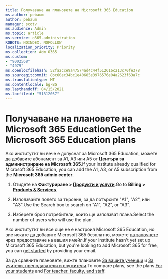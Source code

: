 ```yaml
---
title: Получаване на плановете на Microsoft 365 Education
ms.author: pebaum
author: pebaum
manager: scotv
ms.audience: Admin
ms.topic: article
ms.service: o365-administration
ROBOTS: NOINDEX, NOFOLLOW
localization_priority: Priority
ms.collection: Adm_O365
ms.custom:
- "9002568"
- "4979"
ms.openlocfilehash: 52fa2cce9a47574ad4c44f512616c213c70fe378
ms.sourcegitcommit: 8bc60ec34bc1e40685e3976576e04a2623f63a7c
ms.translationtype: MT
ms.contentlocale: bg-BG
ms.lasthandoff: 04/15/2021
ms.locfileid: "51812057"
---
```

# <a name="get-the-microsoft-365-education-plans"></a><span data-ttu-id="046a8-102">Получаване на плановете на Microsoft 365 Education</span><span class="sxs-lookup"><span data-stu-id="046a8-102">Get the Microsoft 365 Education plans</span></span>

<span data-ttu-id="046a8-103">Ако институтът ви вече е допуснат за Microsoft 365 Education, можете да добавите абонамент за А1, A3 или A5 от **Центъра за администриране на Microsoft 365**.</span><span class="sxs-lookup"><span data-stu-id="046a8-103">If your institute already qualified for Microsoft 365 Education, you can add the A1, A3, or A5 subscription from the **Microsoft 365 admin center**.</span></span> 

1. <span data-ttu-id="046a8-104">Отидете на **Фактуриране > [Продукти и услуги](https://go.microsoft.com/fwlink/p/?linkid=868433)**.</span><span class="sxs-lookup"><span data-stu-id="046a8-104">Go to **Billing > [Products & Services](https://go.microsoft.com/fwlink/p/?linkid=868433)**.</span></span>

2. <span data-ttu-id="046a8-105">Използвайте полето за търсене, за да потърсите "A1", "A2", или "A3".</span><span class="sxs-lookup"><span data-stu-id="046a8-105">Use the Search box to search on "A1", "A2", or "A3".</span></span>

3. <span data-ttu-id="046a8-106">Изберете броя потребители, които ще използват плана.</span><span class="sxs-lookup"><span data-stu-id="046a8-106">Select the number of users who will use the plan.</span></span>

<span data-ttu-id="046a8-107">Ако институтът ви все още не е настроил Microsoft 365 Education, но вие искате да добавите Microsoft 365 безплатно, можете [да започнете](https://www.microsoft.com/education/products/office) чрез предоставяне на вашия имейл.</span><span class="sxs-lookup"><span data-stu-id="046a8-107">If your institute hasn't yet set up Microsoft 365 Education, but you're looking to add Microsoft 365 for free, you can [get started](https://www.microsoft.com/education/products/office) by providing your email.</span></span>

 <span data-ttu-id="046a8-108">За да сравните плановете, вижте плановете [За вашите ученици](https://www.microsoft.com/microsoft-365/academic/compare-office-365-education-plans?activetab=tab:primaryr1) и [За учители, преподаватели и служители](https://www.microsoft.com/microsoft-365/academic/compare-office-365-education-plans?activetab=tab:primaryr2).</span><span class="sxs-lookup"><span data-stu-id="046a8-108">To compare plans, see the plans [For your students](https://www.microsoft.com/microsoft-365/academic/compare-office-365-education-plans?activetab=tab:primaryr1) and [For teacher, faculty, and staff](https://www.microsoft.com/microsoft-365/academic/compare-office-365-education-plans?activetab=tab:primaryr2).</span></span>
